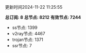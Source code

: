更新时间2024-11-22 11:25:55

**总订阅: 8**
**总节点: 8212**
**有效节点: 7244**
- ss节点: 1399
- v2ray节点: 4467
- trojan节点: 1371
- ssr节点: 7
